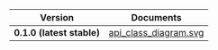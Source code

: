 | Version | Documents |
|:---:|---|
| **0.1.0 (latest stable)** | [api_class_diagram.svg](latest-stable/api_class_diagram.svg)<br/> |
